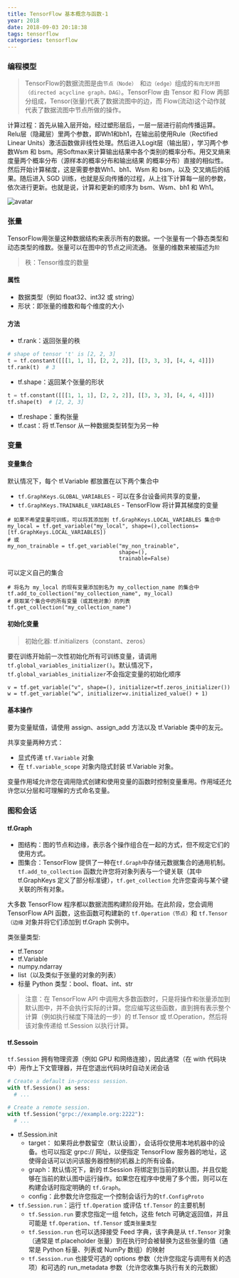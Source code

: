 ```yaml
---
title: TensorFlow 基本概念与函数-1
year: 2018
date: 2018-09-03 20:18:38
tags: tensorflow
categories: tensorflow
---
```


### 编程模型
> TensorFlow的数据流图是由`节点（Node） `和`边（edge）`组成的`有向无环图（directed acycline graph，DAG）`。TensorFlow 由 Tensor 和 Flow 两部 分组成，Tensor(张量)代表了数据流图中的边，而 Flow(流动)这个动作就代表了数据流图中节点所做的操作。
> 

计算过程：首先从输入层开始，经过塑形层后，一层一层进行前向传播运算。Relu层（隐藏层）里两个参数，即Wh1和bh1，在输出前使用Rule（Rectified Linear Units）激活函数做非线性处理。然后进入Logit层（输出层），学习两个参数Wsm 和 bsm。用Softmax来计算输出结果中各个类别的概率分布。用交叉熵来度量两个概率分布（源样本的概率分布和输出结果 的概率分布）直接的相似性。然后开始计算梯度，这是需要参数Wh1、bh1、Wsm 和 bsm，以及 交叉熵后的结果。随后进入 SGD 训练，也就是反向传播的过程，从上往下计算每一层的参数， 依次进行更新。也就是说，计算和更新的顺序为 bsm、Wsm、bh1 和 Wh1。

![avatar](https://wx3.sinaimg.cn/large/007h1WTYly1fup5sc9m7ag30700cgwol.gif)

### 张量
TensorFlow用张量这种数据结构来表示所有的数据。一个张量有一个静态类型和动态类型的维数。张量可以在图中的节点之间流通。
张量的维数来被描述为`阶`
> 秩：Tensor维度的数量

#### 属性
* 数据类型（例如 float32、int32 或 string）
* 形状：即张量的维数和每个维度的大小

#### 方法
* tf.rank：返回张量的秩

```python
# shape of tensor 't' is [2, 2, 3]
t = tf.constant([[[1, 1, 1], [2, 2, 2]], [[3, 3, 3], [4, 4, 4]]])
tf.rank(t)  # 3
```

* tf.shape：返回某个张量的形状

```python
t = tf.constant([[[1, 1, 1], [2, 2, 2]], [[3, 3, 3], [4, 4, 4]]])
tf.shape(t)  # [2, 2, 3]
```
* tf.reshape：重构张量
* tf.cast：将 tf.Tensor 从一种数据类型转型为另一种

### 变量

#### 变量集合
默认情况下，每个 tf.Variable 都放置在以下两个集合中

* `tf.GraphKeys.GLOBAL_VARIABLES` - 可以在多台设备间共享的变量，
* `tf.GraphKeys.TRAINABLE_VARIABLES` - TensorFlow 将计算其梯度的变量

```
# 如果不希望变量可训练，可以将其添加到 tf.GraphKeys.LOCAL_VARIABLES 集合中
my_local = tf.get_variable("my_local", shape=(),collections=[tf.GraphKeys.LOCAL_VARIABLES])
# 或
my_non_trainable = tf.get_variable("my_non_trainable",
                                   shape=(),
                                   trainable=False)
```
可以定义自己的集合

```
# 将名为 my_local 的现有变量添加到名为 my_collection_name 的集合中
tf.add_to_collection("my_collection_name", my_local)
# 获取某个集合中的所有变量（或其他对象）的列表
tf.get_collection("my_collection_name")

```

#### 初始化变量
> 初始化器: tf.initializers（constant、zeros）

要在训练开始前一次性初始化所有可训练变量，请调用`tf.global_variables_initializer()`。默认情况下，`tf.global_variables_initializer`不会指定变量的初始化顺序

```
v = tf.get_variable("v", shape=(), initializer=tf.zeros_initializer())
w = tf.get_variable("w", initializer=v.initialized_value() + 1)
```

#### 基本操作
要为变量赋值，请使用 assign、assign_add 方法以及 tf.Variable 类中的友元。

共享变量两种方式：

* 显式传递 `tf.Variable` 对象
* 在 `tf.variable_scope` 对象内隐式封装 tf.Variable 对象。

变量作用域允许您在调用隐式创建和使用变量的函数时控制变量重用。作用域还允许您以分层和可理解的方式命名变量。

### 图和会话

#### tf.Graph 
* 图结构：图的节点和边缘，表示各个操作组合在一起的方式，但不规定它们的使用方式。
* 图集合：TensorFlow 提供了一种在`tf.Graph`中存储元数据集合的通用机制。`tf.add_to_collection` 函数允许您将对象列表与一个键关联（其中 tf.GraphKeys 定义了部分标准键），`tf.get_collection` 允许您查询与某个键关联的所有对象。

大多数 TensorFlow 程序都以数据流图构建阶段开始。在此阶段，您会调用 TensorFlow API 函数，这些函数可构建新的 `tf.Operation（节点）`和 `tf.Tensor（边缘` 对象并将它们添加到 tf.Graph 实例中。

类张量类型:

* tf.Tensor
* tf.Variable
* numpy.ndarray
* list（以及类似于张量的对象的列表）
* 标量 Python 类型：bool、float、int、str

> 注意：在 TensorFlow API 中调用大多数函数时，只是将操作和张量添加到默认图中，并不会执行实际的计算。您应编写这些函数，直到拥有表示整个计算（例如执行梯度下降法的一步）的 tf.Tensor 或 tf.Operation，然后将该对象传递给 tf.Session 以执行计算。


#### tf.Sessoin
`tf.Session` 拥有物理资源（例如 GPU 和网络连接），因此通常（在 with 代码块中）用作上下文管理器，并在您退出代码块时自动关闭会话

```python
# Create a default in-process session.
with tf.Session() as sess:
  # ...

# Create a remote session.
with tf.Session("grpc://example.org:2222"):
  # ...
```

* tf.Session.init 
	* target： 如果将此参数留空（默认设置），会话将仅使用本地机器中的设备。也可以指定 grpc:// 网址，以便指定 TensorFlow 服务器的地址，这使得会话可以访问该服务器控制的机器上的所有设备。
	* graph：默认情况下，新的 tf.Session 将绑定到当前的默认图，并且仅能够在当前的默认图中运行操作。如果您在程序中使用了多个图，则可以在构建会话时指定明确的 `tf.Graph`。
	* config：此参数允许您指定一个控制会话行为的`tf.ConfigProto`
* `tf.Session.run`：运行 `tf.Operation` 或评估 `tf.Tensor` 的主要机制
	* `tf.Session.run` 要求您指定一组 fetch，这些 fetch 可确定返回值，并且可能是 `tf.Operation`、`tf.Tensor` 或`类张量类型`
	* `tf.Session.run` 也可以选择接受 Feed 字典，该字典是从 `tf.Tensor` 对象（通常是 tf.placeholder 张量）到在执行时会被替换为这些张量的值（通常是 Python 标量、列表或 NumPy 数组）的映射
	* `tf.Session.run` 也接受可选的 options 参数（允许您指定与调用有关的选项）和可选的 run_metadata 参数（允许您收集与执行有关的元数据）